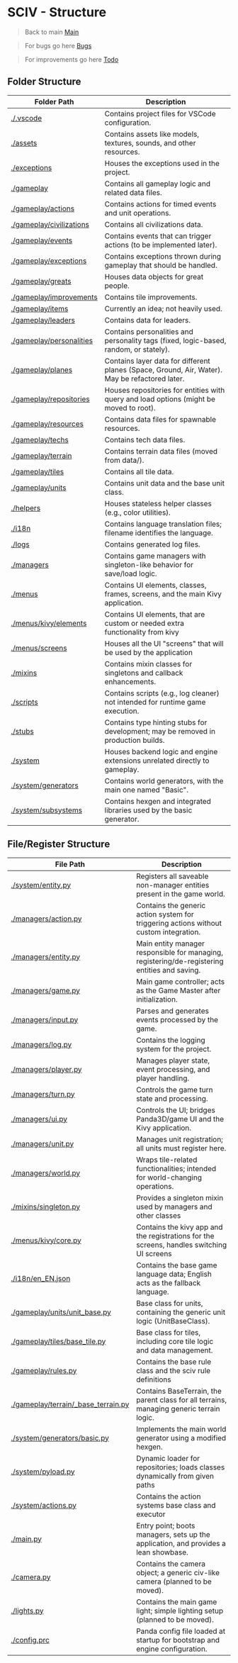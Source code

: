 # SCIV - Structure

> Back to main [Main](README.md)

> For bugs go here [Bugs](meta/known_bugs.md)

> For improvements go here [Todo](meta/todo.md)

## Folder Structure

| Folder Path                                     | Description                                                                                     |
|-------------------------------------------------|-------------------------------------------------------------------------------------------------|
| [./.vscode](./.vscode)                           | Contains project files for VSCode configuration.                                               |
| [./assets](./assets)                             | Contains assets like models, textures, sounds, and other resources.                             |
| [./exceptions](./exceptions)                     | Houses the exceptions used in the project.                                                     |
| [./gameplay](./gameplay)                         | Contains all gameplay logic and related data files.                                            |
| [./gameplay/actions](./gameplay/actions)         | Contains actions for timed events and unit operations.                                         |
| [./gameplay/civilizations](./gameplay/civilizations) | Contains all civilizations data.                                                               |
| [./gameplay/events](./gameplay/events)           | Contains events that can trigger actions (to be implemented later).                             |
| [./gameplay/exceptions](./gameplay/exceptions)   | Contains exceptions thrown during gameplay that should be handled.                              |
| [./gameplay/greats](./gameplay/greats)           | Houses data objects for great people.                                                          |
| [./gameplay/improvements](./gameplay/improvements) | Contains tile improvements.                                                                    |
| [./gameplay/items](./gameplay/items)             | Currently an idea; not heavily used.                                                           |
| [./gameplay/leaders](./gameplay/leaders)         | Contains data for leaders.                                                                     |
| [./gameplay/personalities](./gameplay/personalities) | Contains personalities and personality tags (fixed, logic-based, random, or stately).            |
| [./gameplay/planes](./gameplay/planes)           | Contains layer data for different planes (Space, Ground, Air, Water). May be refactored later.    |
| [./gameplay/repositories](./gameplay/repositories) | Houses repositories for entities with query and load options (might be moved to root).          |
| [./gameplay/resources](./gameplay/resources)     | Contains data files for spawnable resources.                                                   |
| [./gameplay/techs](./gameplay/techs)             | Contains tech data files.                                                                      |
| [./gameplay/terrain](./gameplay/terrain)         | Contains terrain data files (moved from data/).                                                 |
| [./gameplay/tiles](./gameplay/tiles)             | Contains all tile data.                                                                        |
| [./gameplay/units](./gameplay/units)             | Contains unit data and the base unit class.                                                    |
| [./helpers](./helpers)                           | Houses stateless helper classes (e.g., color utilities).                                       |
| [./i18n](./i18n)                                 | Contains language translation files; filename identifies the language.                         |
| [./logs](./logs)                                 | Contains generated log files.                                                                  |
| [./managers](./managers)                         | Contains game managers with singleton-like behavior for save/load logic.                       |
| [./menus](./menus)                               | Contains UI elements, classes, frames, screens, and the main Kivy application.                 |
| [./menus/kivy/elements](./menus/kivy/elements)                               | Contains UI elements, that are custom or needed extra functionality from kivy |
| [./menus/screens](./menus/screens)                               | Houses all the UI "screens" that will be used by the application|
| [./mixins](./mixins)                             | Contains mixin classes for singletons and callback enhancements.                               |
| [./scripts](./scripts)                           | Contains scripts (e.g., log cleaner) not intended for runtime game execution.                  |
| [./stubs](./stubs)                               | Contains type hinting stubs for development; may be removed in production builds.              |
| [./system](./system)                             | Houses backend logic and engine extensions unrelated directly to gameplay.                     |
| [./system/generators](./system/generators)       | Contains world generators, with the main one named "Basic".                                    |
| [./system/subsystems](./system/subsystems)       | Contains hexgen and integrated libraries used by the basic generator.                          |

## File/Register Structure

| File Path                                                 | Description                                                                                   |
|-----------------------------------------------------------|-----------------------------------------------------------------------------------------------|
| [./system/entity.py](./system/entity.py)                  | Registers all saveable non-manager entities present in the game world.                        |
| [./managers/action.py](./managers/action.py)              | Contains the generic action system for triggering actions without custom integration.         |
| [./managers/entity.py](./managers/entity.py)              | Main entity manager responsible for managing, registering/de-registering entities and saving.    |
| [./managers/game.py](./managers/game.py)                  | Main game controller; acts as the Game Master after initialization.                         |
| [./managers/input.py](./managers/input.py)                | Parses and generates events processed by the game.                                            |
| [./managers/log.py](./managers/log.py)                    | Contains the logging system for the project.                                                  |
| [./managers/player.py](./managers/player.py)              | Manages player state, event processing, and player handling.                                  |
| [./managers/turn.py](./managers/turn.py)                  | Controls the game turn state and processing.                                                  |
| [./managers/ui.py](./managers/ui.py)                      | Controls the UI; bridges Panda3D/game UI and the Kivy application.                            |
| [./managers/unit.py](./managers/unit.py)                  | Manages unit registration; all units must register here.                                      |
| [./managers/world.py](./managers/world.py)                | Wraps tile-related functionalities; intended for world-changing operations.                   |
| [./mixins/singleton.py](./mixins/singleton.py)            | Provides a singleton mixin used by managers and other classes |
| [./menus/kivy/core.py](./menus/kivy/core.py)                    | Contains the kivy app and the registrations for the screens, handles switching UI screens |
| [./i18n/en_EN.json](./i18n/en_EN.json)                    | Contains the base game language data; English acts as the fallback language.                  |
| [./gameplay/units/unit_base.py](./gameplay/units/unit_base.py) | Base class for units, containing the generic unit logic (UnitBaseClass).                       |
| [./gameplay/tiles/base_tile.py](./gameplay/tiles/base_tile.py) | Base class for tiles, including core tile logic and data management.                           |
| [./gameplay/rules.py](./gameplay/rules.py)                | Contains the base rule class and the sciv rule definitions                                    |
| [./gameplay/terrain/_base_terrain.py](./gameplay/terrain/_base_terrain.py) | Contains BaseTerrain, the parent class for all terrains, managing generic terrain logic.       |
| [./system/generators/basic.py](./system/generators/basic.py)   | Implements the main world generator using a modified hexgen.                                  |
| [./system/pyload.py](./system/pyload.py)                  | Dynamic loader for repositories; loads classes dynamically from given paths |
| [./system/actions.py](./system/actions.py)                | Contains the action systems base class and executor |
| [./main.py](./main.py)                                    | Entry point; boots managers, sets up the application, and provides a lean showbase.             |
| [./camera.py](./camera.py)                                | Contains the camera object; a generic civ-like camera (planned to be moved).                    |
| [./lights.py](./lights.py)                                | Contains the main game light; simple lighting setup (planned to be moved).                      |
| [./config.prc](./config.prc)                              | Panda config file loaded at startup for bootstrap and engine configuration.                   |
